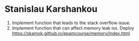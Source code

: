 # Stanislau Karshankou
1. Implement function that leads to the stack overflow issue.
2. Implement function that can affect memory leak iss.
Deploy https://skamok.github.io/epamcourse/memory/index.html
